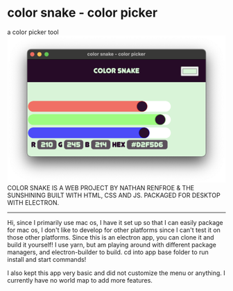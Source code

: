 # color snake - color picker
a color picker tool
 ![](DOCS/assets/APP_SCREENSHOT.png)
COLOR SNAKE IS A WEB PROJECT BY NATHAN RENFROE & THE SUNSHINING
BUILT WITH HTML, CSS AND JS.
PACKAGED FOR DESKTOP WITH ELECTRON.


---

Hi, since I primarily use mac os, I have it set up so that I can easily package for mac os, I don't like to develop for other platforms since I can't test it on those other platforms.
Since this is an electron app, you can clone it and build it yourself!
I use yarn, but am playing around with different package managers, and electron-builder to build.
cd into app base folder to run install and start commands!


I also kept this app very basic and did not customize the menu or anything.
I currently have no world map to add more features.


